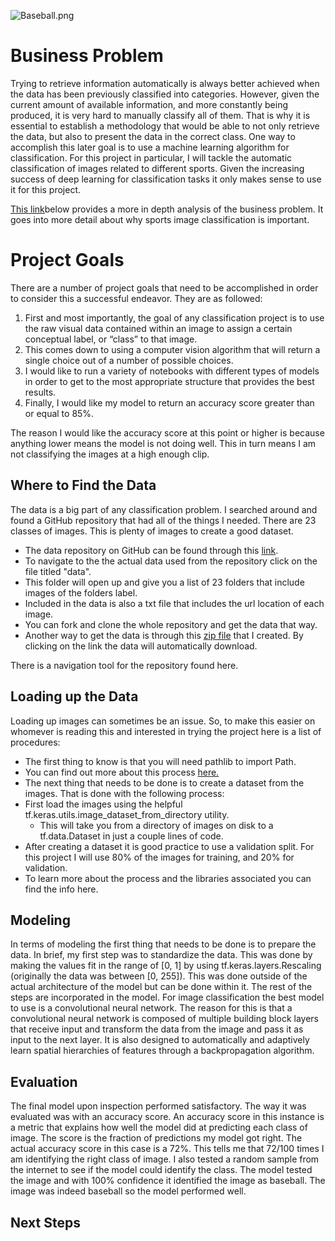 ![Baseball.png](attachment:Baseball.png)

# Business Problem

Trying to retrieve information automatically is always better achieved when the data has been previously classified into categories. However, given the current amount of available information, and more constantly being produced, it is very hard to manually classify all of them. That is why it is essential to establish a methodology that would be able to not only retrieve the data, but also to present the data in the correct class. One way to accomplish this later goal is to use a machine learning algorithm for classification. For this project in particular, I will tackle the automatic classification of images related to different sports. Given the increasing success of deep learning for classification tasks it only makes sense to use it for this project.

[This link](https://www.sciencedirect.com/science/article/pii/S1877050920307560)below provides a more in depth analysis of the business problem. It goes into more detail about why sports image classification is important. 

# Project Goals

There are a number of project goals that need to be accomplished in order to consider this a successful endeavor.
They are as followed:
1. First and most importantly, the goal of any classification project is to use the raw visual data contained within an image to assign a certain conceptual label, or “class” to that image.
2. This comes down to using a computer vision algorithm that will return a single choice out of a number of possible choices.
3. I would like to run a variety of notebooks with different types of models in order to get to the most appropriate structure that provides the best results.
4. Finally, I would like my model to return an accuracy score greater than or equal to 85%.


The reason I would like the accuracy score at this point or higher is because anything lower means the model is not doing well. This in turn means I am not classifying the images at a high enough clip.

## Where to Find the Data
The data is a big part of any classification problem. I searched around and found a GitHub repository that had all of the things I needed. There are 23 classes of images. This is plenty of images to create a good dataset.
- The data repository on GitHub can be found through this [link](https://github.com/jurjsorinliviu/Sports-Type-Classifier).
- To navigate to the the actual data used from the repository click on the file titled "data". 
 - This folder will open up and give you a list of 23 folders that include images of the folders label.
 - Included in the data is also a txt file that includes the url location of each image.
- You can fork and clone the whole repository and get the data that way. 
- Another way to get the data is through this [zip file](https://minhaskamal.github.io/DownGit/#/home?url=https://github.com/jurjsorinliviu/Sports-Type-Classifier/tree/master/data) that I created. By clicking on the link the data will automatically download.
 
 
There is a navigation tool for the repository found <a rhef=https://github.com/PattiCakes59/Sport-Classification/blob/main/NavigationREADME.md> here.</a>


## Loading up the Data

Loading up images can sometimes be an issue. So, to make this easier on whomever is reading this and interested in trying the project here is a list of procedures:
- The first thing to know is that you will need pathlib to import Path. 
 - You can find out more about this process <a href=https://docs.python.org/3/library/pathlib.html#basic-use> here.</a>
- The next thing that needs to be done is to create a dataset from the images. That is done with the following process:
 - First load the images using the helpful tf.keras.utils.image_dataset_from_directory utility.
   - This will take you from a directory of images on disk to a tf.data.Dataset in just a couple lines of code.
 - After creating a dataset it is good practice to use a validation split. For this project I will use 80% of the images for training, and 20% for validation.
 - To learn more about the process and the libraries associated you can find the info <a rhef=https://www.tensorflow.org/api_docs/python/tf/keras/utils/image_dataset_from_directory> here.</a>

## Modeling

In terms of modeling the first thing that needs to be done is to prepare the data. In brief, my first step was to standardize the data. This was done by making the values fit in the range of [0, 1] by using tf.keras.layers.Rescaling (originally the data was between [0, 255]). This was done outside of the actual architecture of the model but can be done within it. The rest of the steps are incorporated in the model. For image classification the best model to use is a convolutional neural network. The reason for this is that a convolutional neural network is composed of multiple building block layers that receive input and transform the data from the image and pass it as input to the next layer. It is also designed to automatically and adaptively learn spatial hierarchies of features through a backpropagation algorithm.

## Evaluation
The final model upon inspection performed satisfactory. The way it was evaluated was with an accuracy score. An accuracy score in this instance is a metric that explains how well the model did at predicting each class of image. The score is the fraction of predictions my model got right. The actual accuracy score in this case is a 72%. This tells me that 72/100 times I am identifying the right class of image. I also tested a random sample from the internet to see if the model could identify the class. The model tested the image and with 100% confidence it identified the image as baseball. The image was indeed baseball so the model performed well.

## Next Steps
